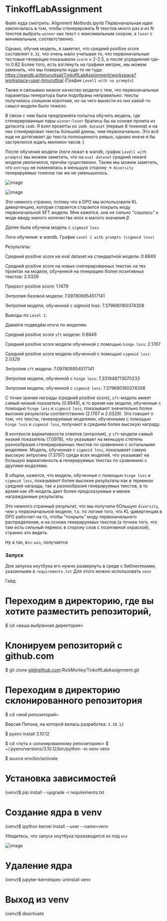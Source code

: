 # TinkoffLabAssignment

Файл куда смотреть: Alignment Methods.ipynb
Первоначальная идея заключалась в том, чтобы сгенерировать N текстов много раз и из N текстов выбрать `winner` как текст с максимальным скором, а `loser` с минимальным, соответственно.

Однако, обучив модель, я заметил, что средний positive score составляет `0.32`, что очень мало учитывая то, что первоначальные тестовые генерации показывали `score` $\approx$ 2-2.5, а после усреднения где-то 0.82 Более того, есть взглянуть на графики метрик, мы можем заменить, что мы повернули куда-то не туда: https://wandb.ai/timuruttsal/TinkoffLabAssignment/workspace?workspace=user-timuruttsal (График `Level1 with no prompts`)

Также я связываю низкое качество модели с тем, что первоначальные параметры генератора были подобраны неправильно: тексты получались слишком короткие, из-за чего вынести из них какой-то смысл модели было тяжело.

В связи с чем была предпринята попытка обучить модель, где сгенерированные пары `winner`-`loser` брались бы на основе промта из датасета `imdb`. Я взял промпты из `imdb dataset` (первые 8 токенов) и на них сгенерировал тексты большей длины, чем первоначально. Это всё еще не дотягивает до текста полноценного ревью, однако иначе я бы застрелился ждать миллион часов :)

После обучения модели (логи лежат в wandb, график `Level1 with prompts`) мы можем заметить, что на `eval dataset` средний reward модели увеличился, причём существенно. Также мы можем заметить, что `entropy` не поменялась в меньшую сторону -> `diversity` генерируемых токенов так же не уменьшилось.

![image](https://github.com/RickMortey/TinkoffLabAssignment/assets/47125236/817f0a6d-aab5-4279-850f-83e6362c6dc0)

![image](https://github.com/RickMortey/TinkoffLabAssignment/assets/47125236/02d28b70-5aa4-495c-9e6f-b5a26beced6b)

Это немного странно, потому что в DPO мы использовали KL дивергенцию, которая старается старается покрыть моду первоначальной SFT модели.
Мне кажется, она не сильно "сошлась" к моде ввиду малого количества эпох и малого значения $\beta$

Далее была обучена модель с `sigmoid loss`.

Логи обучения: в wandb. График `Level 1 with prompts (sigmoid loss)`

Результаты:

Средний positive score на eval dataset на стандартной модели: 0.8849

Средний positive score на новых снегерированных текстах на тех промтах на модели, обученной на генерацию более позитивных текстов: 2.0329

Прирост positive score: 1.1479

Энтропия базовой модели: 7.097806954517141

Энтропия модели, обученной с sigmoid loss: 7.379690160374308

Выводы по `Level 1`:

Давайте подведём итоги по моделям:

Средний positive score  `sft` модели: 0.8849

Средний positive score модели обученной с помощью `hinge loss`: 2.1767

Средний positive score модели обученной с помощью `sigmoid loss`: 2.0329


Энтропия `sft` модели: 7.097806954517141

Энтропия модели, обученной с `hinge loss`: 7.331948713070233

Энтропия модели, обученной с `sigmoid loss`: 7.379690160374308

С точки зрения награды (средний positive score), `sft`-модель имеет самый низкий показатель (0.8849), в то время как модели, обученные с помощью `hinge loss` и `sigmoid loss`, показывают значительно более высокие результаты соответственно (2.1767 и 2.0329). Это говорит о том, что тексты, генерируемые моделями, обученными с помощью `hinge loss` и `sigmoid loss`, получают в среднем более высокую награду.

В контексте вариативности ответов (энтропия), у `sft`-модели самый низкий показатель (7.0978), что указывает на меньшую степень разнообразия сгенерированных текстов по сравнению с остальными моделями. Модель, обученная с `sigmoid loss`, показывает самую высокую энтропию (7.3797) среди всех моделей, что указывает на большую вариативность в генерируемых текстах по сравнению с другими моделями.

В общем, кажется, что модели, обученные с помощью `hinge loss` и `sigmoid loss`, показывают более высокие результаты как в терминах средней награды, так и разнообразия генерируемых текстов, в то время как sft-модель дает более предсказуемые и менее награждаемые результаты.

Это немного странный результат, что мы получили бОльшую `diversity`, чем у первоначальной модели, т.к. по логике того, что KL-дивергенция в DPO работает на то, чтобы "покрыть" моду первоначального распределения, и на основе генерируемых текстов (а точнее того, что там есть сильный перекос в сторону слов с позитивной окраской), странно это видеть.

Ну а так, `Win-win`, получается


### Запуск
Для запуска ноутбука его нужно развернуть в среде с библиотеками, указанными в `requirements.txt`
Для этого можно использовать `venv`

Гайд:
# Переходим в директорию, где вы хотите разместить репозиторий,
$ cd <ваша выбранная директория>

# Клонируем репозиторий с github.com
$ git clone git@github.com:RickMortey/TinkoffLabAssignment.git

# Переходим в директорию склонированного репозитория
$ cd <мой репозиторий>

Версия Питона, на которой велась разработка: `3.10.12`

$ pyenv install 3.10.12

$ cd <путь к склонированному репозиторию>
$ ~/.pyenv/versions/3.10.12/bin/python -m venv venv

$ source env/bin/activate

# Установка зависимостей

(venv)$ pip install --upgrade -r requirements.txt

# Создание ядра в venv

(venv)$ ipython kernel install --user --name=venv

Убедитесь, что запуск ноутбука производится из под `env`

![image](https://github.com/RickMortey/TinkoffLabAssignment/assets/47125236/d887f5bc-8651-4411-9390-a58a0c1167e9)

# Удаление ядра

(venv)$ jupyter-kernelspec uninstall venv

# Выход из venv

(venv)$ deactivate
